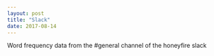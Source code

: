 ```yaml
---
layout: post
title: "Slack"
date: 2017-08-14
---
```


<script src="http://d3js.org/d3.v3.min.js"></script>
<script src="../../../../js/d3.layout.cloud.js"></script>

Word frequency data from the #general channel of the honeyfire slack

<div id="vis" style="display: flex;justify-content: center;"></div>

<script type="text/javascript">
// https://stackoverflow.com/questions/26881137/create-dynamic-word-cloud-using-d3-js
	var svg_width = 800,
		svg_height = 600;
	var margin = { top: 50, right: 50, bottom: 50, left: 50};
	var chart_width = svg_width - margin.left - margin.right,
		chart_height = svg_height - margin.top - margin.bottom;

	var words = {};

	var color_scale = d3.scale.category20();

	d3.json("../../../../data/slack_data/slack.json", function(error, data) {
		if (error) throw error;
		var w;
		var avoid;
		data.messages.forEach(function(m) {
			if (m.type === "message" && m.text) {
				var list = m.text.split(" ");
				for (var i = 0; i<list.length; i++) {
					w = list[i].toLowerCase();
					if (w === "i") w = "I";
					avoid = w.substring(0,3)
					if (avoid[0] !== "<" && avoid !== "```") {
						words[w] = words.hasOwnProperty(w) ? words[w] + 1: 1;
					}
				}
			}
		});

		var word_data = []

		for (let k of Object.keys(words)) {
			word_data.push({
				text: k,
				size: words[k]
			});
		}

		d3.layout.cloud()
			.size([chart_width,chart_height])
			.rotate(0)//function() { return ~~(Math.random() * 2) * 90; })
			.words(word_data)
			.padding(4)
			.fontSize(function(d) {return d.size*3; })
			.on("end", draw)
			.start();


		function draw (data) {
			d3.select("#vis").append("svg")
				.attr("width", svg_width)
				.attr("height", svg_height)
				.append("g")
				.attr("transform", "translate("+(svg_width/2)+","+(svg_height/2)+")")
				.selectAll("text")
				.data(data)
				.enter().append("text")
				.style("font-size", function(d) {return d.size+"px";})
				.style("fill", function(d,i){ return color_scale(i);})
				.attr("text-anchor", "middle")
				.attr("transform", function(d) {return "translate("+[d.x,d.y]+")rotate("+d.rotate+")";})
				.text(function(d) {return d.text;});
		}
	});
</script>